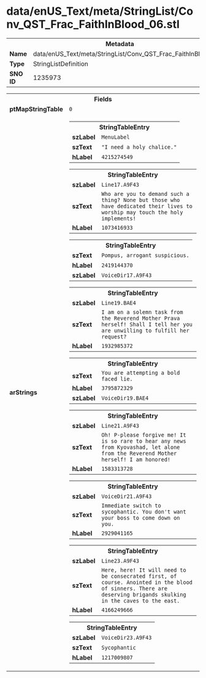 <h1>data/enUS_Text/meta/StringList/Conv_QST_Frac_FaithInBlood_06.stl</h1><table><tr><th colspan="100%">Metadata</th></tr><tr><td><b>Name</b></td><td>data/enUS_Text/meta/StringList/Conv_QST_Frac_FaithInBlood_06.stl</td></tr><tr><td><b>Type</b></td><td>StringListDefinition</td></tr><tr><td><b>SNO ID</b></td><td>1235973</td></tr></table>

<table><tr><th colspan="100%">Fields</th></tr><tr><td><b>ptMapStringTable</b></td><td><code>0</code></td></tr><tr><td><b>arStrings</b></td><td><table><tr><th colspan="100%">StringTableEntry</th></tr><tr><td><b>szLabel</b></td><td><code>MenuLabel</code></td></tr><tr><td><b>szText</b></td><td><code>"I need a holy chalice."</code></td></tr><tr><td><b>hLabel</b></td><td><code>4215274549</code></td></tr></table>


<table><tr><th colspan="100%">StringTableEntry</th></tr><tr><td><b>szLabel</b></td><td><code>Line17.A9F43</code></td></tr><tr><td><b>szText</b></td><td><code>Who are you to demand such a thing? None but those who have dedicated their lives to worship may touch the holy implements!</code></td></tr><tr><td><b>hLabel</b></td><td><code>1073416933</code></td></tr></table>


<table><tr><th colspan="100%">StringTableEntry</th></tr><tr><td><b>szText</b></td><td><code>Pompus, arrogant suspicious.</code></td></tr><tr><td><b>hLabel</b></td><td><code>2419144370</code></td></tr><tr><td><b>szLabel</b></td><td><code>VoiceDir17.A9F43</code></td></tr></table>


<table><tr><th colspan="100%">StringTableEntry</th></tr><tr><td><b>szLabel</b></td><td><code>Line19.BAE4</code></td></tr><tr><td><b>szText</b></td><td><code>I am on a solemn task from the Reverend Mother Prava herself! Shall I tell her you are unwilling to fulfill her request?</code></td></tr><tr><td><b>hLabel</b></td><td><code>1932985372</code></td></tr></table>


<table><tr><th colspan="100%">StringTableEntry</th></tr><tr><td><b>szText</b></td><td><code>You are attempting a bold faced lie.</code></td></tr><tr><td><b>hLabel</b></td><td><code>3795872329</code></td></tr><tr><td><b>szLabel</b></td><td><code>VoiceDir19.BAE4</code></td></tr></table>


<table><tr><th colspan="100%">StringTableEntry</th></tr><tr><td><b>szLabel</b></td><td><code>Line21.A9F43</code></td></tr><tr><td><b>szText</b></td><td><code>Oh! P-please forgive me! It is so rare to hear any news from Kyovashad, let alone from the Reverend Mother herself! I am honored!</code></td></tr><tr><td><b>hLabel</b></td><td><code>1583313728</code></td></tr></table>


<table><tr><th colspan="100%">StringTableEntry</th></tr><tr><td><b>szLabel</b></td><td><code>VoiceDir21.A9F43</code></td></tr><tr><td><b>szText</b></td><td><code>Immediate switch to sycophantic. You don't want your boss to come down on you.</code></td></tr><tr><td><b>hLabel</b></td><td><code>2929041165</code></td></tr></table>


<table><tr><th colspan="100%">StringTableEntry</th></tr><tr><td><b>szLabel</b></td><td><code>Line23.A9F43</code></td></tr><tr><td><b>szText</b></td><td><code>Here, here! It will need to be consecrated first, of course. Anointed in the blood of sinners. There are deserving brigands skulking in the caves to the east.</code></td></tr><tr><td><b>hLabel</b></td><td><code>4166249666</code></td></tr></table>


<table><tr><th colspan="100%">StringTableEntry</th></tr><tr><td><b>szLabel</b></td><td><code>VoiceDir23.A9F43</code></td></tr><tr><td><b>szText</b></td><td><code>Sycophantic</code></td></tr><tr><td><b>hLabel</b></td><td><code>1217009807</code></td></tr></table>


</td></tr></table>

